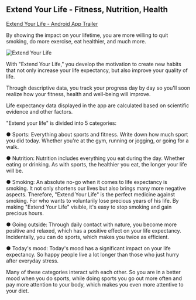 ## Extend Your Life - Fitness, Nutrition, Health

[Extend Your Life - Android App Trailer](https://www.youtube.com/watch?v=gn30W1eMEv4)

By showing the impact on your lifetime, you are more willing to quit smoking, do more exercise, eat healthier, and much more.

![Extend Your Life](https://i.imgur.com/wXY4hVM.jpg)

With "Extend Your Life," you develop the motivation to create new habits that not only increase your life expectancy, but also improve your quality of life.

Through descriptive data, you track your progress day by day so you'll soon realize how your fitness, health and well-being will improve.

Life expectancy data displayed in the app are calculated based on scientific evidence and other factors.


"Extend your life" is divided into 5 categories:

● Sports:
Everything about sports and fitness. Write down how much sport you did today. Whether you're at the gym, running or jogging, or going for a walk.

● Nutrition:
Nutrition includes everything you eat during the day. Whether eating or drinking. As with sports, the healthier you eat, the longer your life will be.

● Smoking:
An absolute no-go when it comes to life expectancy is smoking. It not only shortens our lives but also brings many more negative aspects. Therefore, "Extend Your Life" is the perfect medicine against smoking. For who wants to voluntarily lose precious years of his life. By making "Extend Your Life" visible, it's easy to stop smoking and gain precious hours.

● Going outside:
Through daily contact with nature, you become more positive and relaxed, which has a positive effect on your life expectancy. Incidentally, you can do sports, which makes you twice as efficient.

● Today's mood:
Today's mood has a significant impact on your life expectancy. So happy people live a lot longer than those who just hurry after everyday stress.


Many of these categories interact with each other. So you are in a better mood when you do sports, while doing sports you go out more often and pay more attention to your body, which makes you even more attentive to your diet.

